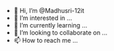 - 👋 Hi, I’m @Madhusri-12it
- 👀 I’m interested in ...
- 🌱 I’m currently learning ...
- 💞️ I’m looking to collaborate on ...
- 📫 How to reach me ...

<!---
Madhusri-12it/Madhusri-12it is a ✨ special ✨ repository because its `README.md` (this file) appears on your GitHub profile.
You can click the Preview link to take a look at your changes.
--->

